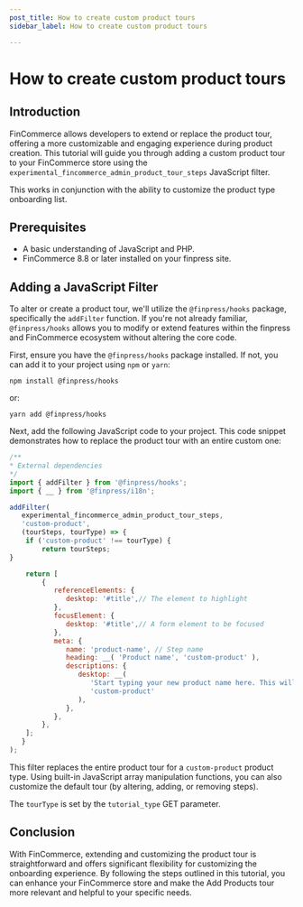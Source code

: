 ```yaml
---
post_title: How to create custom product tours
sidebar_label: How to create custom product tours

---
```


# How to create custom product tours

## Introduction

FinCommerce allows developers to extend or replace the product tour, offering a more customizable and engaging experience during product creation. This tutorial will guide you through adding a custom product tour to your FinCommerce store using the `experimental_fincommerce_admin_product_tour_steps` JavaScript filter.

This works in conjunction with the ability to customize the product type onboarding list.

## Prerequisites

- A basic understanding of JavaScript and PHP.
- FinCommerce 8.8 or later installed on your finpress site.

## Adding a JavaScript Filter

To alter or create a product tour, we'll utilize the `@finpress/hooks` package, specifically the `addFilter` function. If you're not already familiar, `@finpress/hooks` allows you to modify or extend features within the finpress and FinCommerce ecosystem without altering the core code.

First, ensure you have the `@finpress/hooks` package installed. If not, you can add it to your project using `npm` or `yarn`:

`npm install @finpress/hooks`

or:

`yarn add @finpress/hooks`

Next, add the following JavaScript code to your project. This code snippet demonstrates how to replace the product tour with an entire custom one:

```javascript
/**
* External dependencies
*/
import { addFilter } from '@finpress/hooks';
import { __ } from '@finpress/i18n';

addFilter(
   experimental_fincommerce_admin_product_tour_steps,
   'custom-product',
   (tourSteps, tourType) => {
	if ('custom-product' !== tourType) {
   		return tourSteps;
}

	return [
		{
		   referenceElements: {
		      desktop: '#title',// The element to highlight
		   },
		   focusElement: {
		      desktop: '#title',// A form element to be focused
		   },
		   meta: {
		      name: 'product-name', // Step name
		      heading: __( 'Product name', 'custom-product' ),
  		      descriptions: {
		         desktop: __(
		            'Start typing your new product name here. This will be what your customers will see in your store.',
		            'custom-product'
		         ),
		      },
		   },
		},
	];
   }
);
```

This filter replaces the entire product tour for a `custom-product` product type. Using built-in JavaScript array manipulation functions, you can also customize the default tour (by altering, adding, or removing steps).

The `tourType` is set by the `tutorial_type` GET parameter.

## Conclusion

With FinCommerce, extending and customizing the product tour is straightforward and offers significant flexibility for customizing the onboarding experience. By following the steps outlined in this tutorial, you can enhance your FinCommerce store and make the Add Products tour more relevant and helpful to your specific needs.
